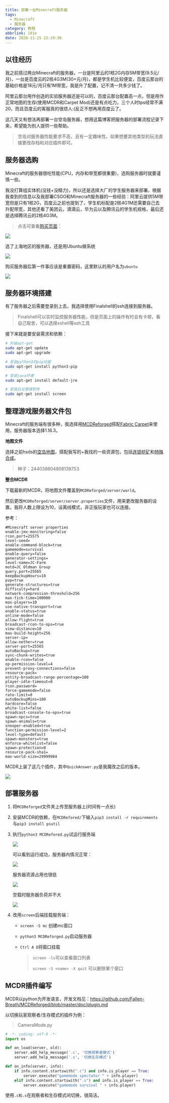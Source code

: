 ```yaml
---
title: 部署一台Minecraft服务器
tags:
  - Minecraft
  - 服务器
category: 教程
abbrlink: 101e
date: 2020-11-25 22:19:30
---
```


## 以往经历

我之前搭过两台Minecraft的服务器，一台是阿里云的1核2G内存5M带宽(9.5元/月)，一台是百度云的2核4G3M(30+元/月)，都是学生机比较便宜，百度云那台的基础价格是18元/月只有1M带宽，我是升了配置，记不清一共多少钱了。

阿里云那台用作创造的实验服务器还是可以的，百度云那台配置高一点，但是用作正常地图的生存(使用MCDR和Carpet Mod)还是有点吃力，三个人时tps经常不满20，而且百度云的客服真的很烦人:(反正不想再用百度云了。

这几天又有想法再部署一台空岛服务器，想用这篇博客把服务器的部署流程记录下来，希望能为别人提供一些帮助。

<!--more-->

> 空岛对服务器性能要求不高，且有一定趣味性。如果想要其他类型的玩法直接更改存档和对应插件即可。

## 服务器选购

Minecraft的服务器很吃性能(CPU，内存和带宽都很重要)，选购服务器时就要谨慎一些。

我没打算组实体机(没钱+没精力)，所以还是选择大厂的学生服务器来部署。根据我查到的信息以及我部署CSGO和Minecraft服务器的一些经验：阿里云提供5M带宽但是只有1核2G，百度云之前也提到了，学生机标配是2核4G1M还需要自己去升配带宽，其他还看了美团云，滴滴云，华为云以及腾讯云的学生机规格，最后还是选择腾讯云的2核4G3M。

>点击可查看[购买页面](https://cloud.tencent.com/act/campus?utm_source=qcloud&utm_medium=head&utm_campaign=campus)：

![](https://imgbed.scubot.com/server_mc-1.png)

选了上海地区的服务器，还是用Ubuntu做系统

![](https://imgbed.scubot.com/server_mc-2.png)

购买服务器后第一件事应该是重置密码，这里默认的用户名为`ubuntu`

![](https://imgbed.scubot.com/server_mc-3.png)

## 服务器环境搭建

有了服务器之后需要登录到上去，我选择使用Finalshell的ssh连接到服务器。

> Finalshell可以实时监控服务器性能，但是页面上的操作有时会有卡顿，看自己取舍，可以选择xshell等ssh工具

接下来就是要安装需求和依赖：

```bash
# 升级apt-get
sudo apt-get update
sudo apt-get upgrade

# 安装python3的pip功能
sudo apt-get install python3-pip

# 安装java环境
sudo apt-get install default-jre

# 安装后台管理软件
sudo apt-get install screen
```

## 整理游戏服务器文件包

Minecraft的服务端有很多种，我选择用[MCDReforged](https://github.com/Fallen-Breath/MCDReforged)搭配[Fabric Carpet](https://github.com/gnembon/fabric-carpet)来使用，服务器版本选择1.16.3。

**地图文件**

选择之前hsds的[空岛地图](https://www.curseforge.com/minecraft/worlds/skyblock-4?__cf_chl_captcha_tk__=c09714b33f19723923aecc3313aa5507dfb1bed8-1606356067-0-AT5ZMtqpmH2R6d3sC-XFDeIUuncdodC0ivUPpBNmFMF7eICy76s5wuCrZaV-XL-vVfV4BxNw-7v3ZYlx47ofjxriKW_BARssUsfyuUiUrQX6Qo2dOBQqv0cr26s3bHhCUDDCvxUHZ_3rk1swTnBb71ctggqFA3bTXRBc1VfZGARNDZIfRZ-mANe4dt4PphO--viVwkO7YyVYIIS2ayxmAvPSgfMEeeps7LCB0DqlyjgQdbhhgGo3hKY3v8xvqWSiK0JwF4rC0Fg1gbWb9chTiTs5ohC-3edUe_WfYZd5Rsedqd-twXXFdEB1kiXpYMd9dJAH5VfNJacR9pWTBcnx5GdW_T7bHk5sCVOyUnpA0CKnzaPwwS6E11hq3oQW74azmWAA6sIdqUhYPxbBopvd6RB3BbLDRPdb4YKD8xYg9a1G1zjlozn8pEzSTLHNLPZPfxFnAw1CErHavmPBQBZchwwSHckrqblPJ6atEhsXtW2LjP1zAXN8SM7Cn9Vf4QCNfRyqX_o98caADc6tECngKlVdEr8DwtnBvcqbUbC-BJ-inTHH6PQIHLNWcMdYv2YtmkFxDyaUFv59rSeNcy3InrIwGaWj8gXbOV1zKUgX58Y9IBFgblwr1Y-73mcOKRk4Jw)，搭配我写的+我找的一些资源包，包括[连锁挖矿](/static/mc/连锁挖矿.zip)和[特殊合成](/static/mc/Ld_datapack.zip)。

> 种子：244038804808138753

**整合MCDR**

下载最新的MCDR，将地图文件覆盖到`MCDReforged/server/world`。

然后更改`MCDReforged/server/server.properties`文件，用来更改服务器的设置。我将人数上限设为10，设离线模式，非正版玩家也可以连接。

参考：

```properties
#Minecraft server properties
enable-jmx-monitoring=false
rcon.port=25575
level-seed=
enable-command-block=true
gamemode=survival
enable-query=false
generator-settings=
level-name=JC-Farm
motd=JC Oldman Group
query.port=25565
keepBackupHours=10
pvp=true
generate-structures=true
difficulty=hard
network-compression-threshold=256
max-tick-time=100000
max-players=10
use-native-transport=true
enable-status=true
online-mode=false
allow-flight=true
broadcast-rcon-to-ops=true
view-distance=10
max-build-height=256
server-ip=
allow-nether=true
server-port=25565
autoBackup=true
sync-chunk-writes=true
enable-rcon=false
op-permission-level=4
prevent-proxy-connections=false
resource-pack=
entity-broadcast-range-percentage=100
player-idle-timeout=0
rcon.password=
force-gamemode=false
rate-limit=0
autoBackupMins=180
hardcore=false
white-list=false
broadcast-console-to-ops=true
spawn-npcs=true
spawn-animals=true
snooper-enabled=true
function-permission-level=2
level-type=default
spawn-monsters=true
enforce-whitelist=false
spawn-protection=0
resource-pack-sha1=
max-world-size=29999984
```

MCDR上装了这几个插件，其中`QuickAnswer.py`是我魔改之后的版本。

![](https://imgbed.scubot.com/server_mc-4.png)

## 部署服务器

1. 将`MCDReforged`文件夹上传至服务器上(时间有一点长)

2. 安装MCDR的依赖，在`MCDRefored/`下输入`pip3 install -r requirements `与`pip3 install psutil`

3. 执行`python3 MCDRefored.py`试运行服务端

   ![](https://imgbed.scubot.com/server_mc-5.png)

   可以看到运行成功，服务器内情况正常：

   ![](https://imgbed.scubot.com/server_mc-6.png)

   服务器资源占用也很低

   ![](https://imgbed.scubot.com/server_mc-7.png)

   空载时服务器负荷并不大

   ![](https://imgbed.scubot.com/server_mc-8.png)

4. 改用`screen`后端挂载服务端：

   - `screen -S mc` 创建mc窗口

   - `python3 MCDReforged.py`启动服务器

   - `Ctrl A D`将窗口挂载

      > `screen -ls`可以查看窗口列表
      >
      > `screen -S <name> -X quit` 可以删除某个窗口

## MCDR插件编写

MCDR以python为开发语言，开发文档见：https://github.com/Fallen-Breath/MCDReforged/blob/master/doc/plugin.md

以切换玩家观察者/生存模式的插件为例：

> CameraMode.py

```python
# -*- coding: utf-8 -*-
import os

def on_load(server, old):
    server.add_help_message('.c', '切换观察者模式')
    server.add_help_message('.s', '切换生存模式')

def on_info(server, info):
    if info.content.startswith(".c") and info.is_player == True:
        server.execute("gamemode spectator " + info.player)
    elif info.content.startswith(".s") and info.is_player == True:
        server.execute("gamemode survival " + info.player)
```

使用`.c和.s`在观察者和生存模式间切换，很简洁。

